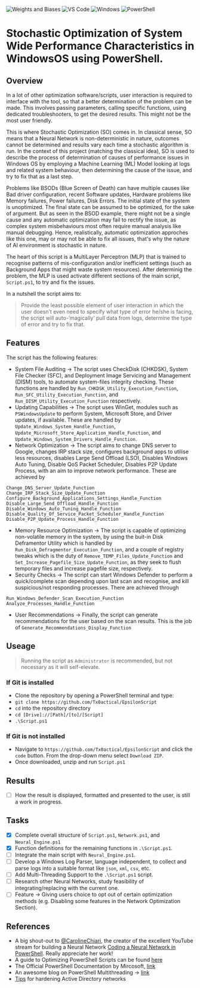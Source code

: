 ![Weights and Biases](https://img.shields.io/badge/Weights_&_Biases-FFBE00?style=for-the-badge&logo=WeightsAndBiases&logoColor=white)
![VS Code](https://img.shields.io/badge/VSCode-0078D4?style=for-the-badge&logo=visual%20studio%20code&logoColor=white)
![Windows](https://img.shields.io/badge/Windows-0078D6?style=for-the-badge&logo=windows&logoColor=white)
![PowerShell](https://img.shields.io/badge/powershell-5391FE?style=for-the-badge&logo=powershell&logoColor=white)

# Stochastic Optimization of System Wide Performance Characteristics in WindowsOS using PowerShell.

## Overview

In a lot of other optimization software/scripts, user interaction is required to interface with the tool, so that a better determination of the problem can be made. This involves passing parameters, calling specific functions, using dedicated troubleshooters, to get the desired results. This might not be the most user friendly.

This is where Stochastic Optimization (SO) comes in. In classical sense, SO means that a Neural Network is non-deterministic in nature, outcomes cannot be determined and results vary each time a stochastic algorithm is run. In the context of this project (matching the classical idea), SO is used to describe the process of determination of causes of performance issues in Windows OS by employing a Machine Learning (ML) Model looking at logs and related system behaviour, then determining the cause of the issue, and try to fix that as a last step.

Problems like BSODs (Blue Screen of Death) can have multiple causes like Bad driver configuration, recent Software updates, Hardware problems like Memory failures, Power failures, Disk Errors. The initial state of the system is unoptimized. The final state can be assumed to be optimized, for the sake of argument. But as seen in the BSOD example, there might not be a single cause and any automatic optimization may fail to rectify the issue, as complex system misbehaviours most often require manual analysis like manual debugging. Hence, realistically, automatic optimization approches like this one, may or may not be able to fix all issues, that's why the nature of AI environment is stochastic in nature. 

The heart of this script is a MultiLayer Perceptron (MLP) that is trained to recognise patterns of mis-configuration and/or inefficient settings (such as Background Apps that might waste system resources). After determinig the problem, the MLP is used activate different sections of the main script, `Script.ps1`, to try and fix the issues.

In a nutshell the script aims to:

> Provide the least possible element of user interaction in which the user doesn’t even need to specify what type of error he/she is facing, the script will auto-’magically’ pull data from logs, determine the type of error and try to fix that.

## Features

The script has the following features:

- System File Auditing &rarr; The script uses CheckDisk (CHKDSK), System File Checker (SFC), and Deployment Image Servicing and Management (DISM) tools, to automate system-files integrity checking. These functions are handled by `Run_CHKDSK_Utility_Execution_Function`, `Run_SFC_Utility_Execution_Function`, and `Run_DISM_Utility_Execution_Function` respectively. 
- Updating Capabilities &rarr; The script uses WinGet, modules such as `PSWindowsUpdate` to perform System, Microsoft Store, and Driver updates, if available. These are handled by `Update_Windows_System_Handle_Function`, `Update_Microsoft_Store_Application_Handle_Function`, and `Update_Windows_System_Drivers_Handle_Function`.
- Network Optimization &rarr; The script aims to change DNS server to Google, changes IRP stack size, configures background apps to utilise less resources, disables Large Send Offload (LSO), Disables Windows Auto Tuning, Disable QoS Packet Scheduler, Disables P2P Update Process, with an aim to improve network performance. These are achieved by 
```
Change_DNS_Server_Update_Function
Change_IRP_Stack_Size_Update_Function
Configure_Background_Applications_Settings_Handle_Function
Disable_Large_Send_Offload_Handle_Function
Disable_Windows_Auto_Tuning_Handle_Function
Disable_Quality_Of_Service_Packet_Scheduler_Handle_Function
Disable_P2P_Update_Process_Handle_Function
```
- Memory Resource Optimization &rarr; The script is capable of optimizing non-volatile memory in the system, by using the buit-in Disk Deframentor Utility which is handled by `Run_Disk_Defragmentor_Execution_Function`, and a couple of registry tweaks which is the duty of `Remove_TEMP_Files_Update_Function` and `Set_Increase_Pagefile_Size_Update_Function`, as they seek to flush temporary files and increase pagefile size, respectively.
- Security Checks &rarr; The script can start Windows Defender to perform a quick/complete scan depending upon last scan and recognise, and kill suspicious/not responding processes. There are achieved through
```
Run_Windows_Defender_Scan_Execution_Function
Analyze_Processes_Handle_Function
```
- User Recommendations &rarr; Finally, the script can generate recommendations for the user based on the scan results. This is the job of `Generate_Recommendations_Display_Function`

## Useage

> Running the script as `Administrator` is recommended, but not necessary as it will self-elevate.

### If Git is installed
- Clone the repository by opening a PowerShell terminal and type:
- ```git clone https://github.com/Tx0actical/EpsilonScript```
- `cd` into the repository directory
- ```cd [Drive]://[Path]/[to]/[Script]```
- ```.\Script.ps1```

### If Git is not installed
- Navigate to `https://github.com/Tx0actical/EpsilonScript` and click the `code` button. From the drop-down menu select `Download ZIP`.
- Once downloaded, unzip and run `Script.ps1`

## Results

- [ ] How the result is displayed, formatted and presented to the user, is still a work in progress.

## Tasks

- [x] Complete overall structure of `Script.ps1`, `Network.ps1`, and `Neural_Engine.ps1`
- [x] Function definitions for the remaining functions in `.\Script.ps1`.
- [ ] Integrate the main script with `Neural_Engine.ps1`.
- [ ] Develop a Windows Log Parser, language independent, to collect and parse logs into a suitable format like `json`, `xml`, `csv`, etc.
- [ ] Add Multi-Threading Support to the `.\Script.ps1` script.
- [ ] Research other Neural Networks, study feasibility of integrating/replacing with the current one.
- [ ] Feature &rarr; Giving users choice to opt out of certain optimization methods (e.g. Disabling some features in the Network Optimization Section).

## References

- A big shout-out to [@CarolineChiari](https://github.com/CarolineChiari), the creator of the excellent YouTube stream for building a Neural Network [Coding a Neural Network in PowerShell](https://github.com/CarolineChiari/PowerShell). Really appreciate her work!
- A guide to Optimizing PowerShell Scripts can be found [here](https://www.itprotoday.com/powershell/tips-optimizing-powershell-scripts)
- The Official PowerShell Documentation by Mircosoft, [link](https://docs.microsoft.com/en-us/powershell/)
- An awesome blog on PowerShell Multithreading &rarr; [link](https://adamtheautomator.com/powershell-multithreading/)
- [Tips](https://docs.microsoft.com/en-us/windows-server/identity/ad-ds/plan/security-best-practices/best-practices-for-securing-active-directory) for hardening Active Directory networks 
